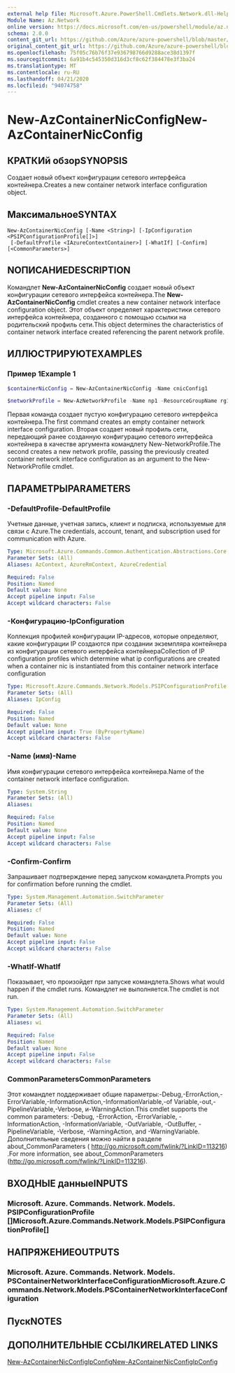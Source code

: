 ```yaml
---
external help file: Microsoft.Azure.PowerShell.Cmdlets.Network.dll-Help.xml
Module Name: Az.Network
online version: https://docs.microsoft.com/en-us/powershell/module/az.network/new-AzContainerNicconfig
schema: 2.0.0
content_git_url: https://github.com/Azure/azure-powershell/blob/master/src/Network/Network/help/New-AzContainerNicConfig.md
original_content_git_url: https://github.com/Azure/azure-powershell/blob/master/src/Network/Network/help/New-AzContainerNicConfig.md
ms.openlocfilehash: 75f05c76b76f37e936798766d9288ace38d1397f
ms.sourcegitcommit: 6a91b4c545350d316d3cf8c62f384478e3f3ba24
ms.translationtype: MT
ms.contentlocale: ru-RU
ms.lasthandoff: 04/21/2020
ms.locfileid: "94074758"
---
```

# <span data-ttu-id="c78d4-101">New-AzContainerNicConfig</span><span class="sxs-lookup"><span data-stu-id="c78d4-101">New-AzContainerNicConfig</span></span>

## <span data-ttu-id="c78d4-102">КРАТКИй обзор</span><span class="sxs-lookup"><span data-stu-id="c78d4-102">SYNOPSIS</span></span>
<span data-ttu-id="c78d4-103">Создает новый объект конфигурации сетевого интерфейса контейнера.</span><span class="sxs-lookup"><span data-stu-id="c78d4-103">Creates a new container network interface configuration object.</span></span>

## <span data-ttu-id="c78d4-104">Максимальное</span><span class="sxs-lookup"><span data-stu-id="c78d4-104">SYNTAX</span></span>

```
New-AzContainerNicConfig [-Name <String>] [-IpConfiguration <PSIPConfigurationProfile[]>]
 [-DefaultProfile <IAzureContextContainer>] [-WhatIf] [-Confirm] [<CommonParameters>]
```

## <span data-ttu-id="c78d4-105">NОПИСАНИЕ</span><span class="sxs-lookup"><span data-stu-id="c78d4-105">DESCRIPTION</span></span>
<span data-ttu-id="c78d4-106">Командлет **New-AzContainerNicConfig** создает новый объект конфигурации сетевого интерфейса контейнера.</span><span class="sxs-lookup"><span data-stu-id="c78d4-106">The **New-AzContainerNicConfig** cmdlet creates a new container network interface configuration object.</span></span> <span data-ttu-id="c78d4-107">Этот объект определяет характеристики сетевого интерфейса контейнера, созданного с помощью ссылки на родительский профиль сети.</span><span class="sxs-lookup"><span data-stu-id="c78d4-107">This object determines the characteristics of container network interface created referencing the parent network profile.</span></span>

## <span data-ttu-id="c78d4-108">ИЛЛЮСТРИРУЮТ</span><span class="sxs-lookup"><span data-stu-id="c78d4-108">EXAMPLES</span></span>

### <span data-ttu-id="c78d4-109">Пример 1</span><span class="sxs-lookup"><span data-stu-id="c78d4-109">Example 1</span></span>
```powershell
$containerNicConfig = New-AzContainerNicConfig -Name cnicConfig1

$networkProfile = New-AzNetworkProfile -Name np1 -ResourceGroupName rg1 -Location westus -ContainerNetworkInterfaceConfiguration $containerNicConfig
```

<span data-ttu-id="c78d4-110">Первая команда создает пустую конфигурацию сетевого интерфейса контейнера.</span><span class="sxs-lookup"><span data-stu-id="c78d4-110">The first command creates an empty container network interface configuration.</span></span> <span data-ttu-id="c78d4-111">Вторая создает новый профиль сети, передающий ранее созданную конфигурацию сетевого интерфейса контейнера в качестве аргумента командлету New-NetworkProfile.</span><span class="sxs-lookup"><span data-stu-id="c78d4-111">The second creates a new network profile, passing the previously created container network interface configuration as an argument to the New-NetworkProfile cmdlet.</span></span>

## <span data-ttu-id="c78d4-112">ПАРАМЕТРЫ</span><span class="sxs-lookup"><span data-stu-id="c78d4-112">PARAMETERS</span></span>

### <span data-ttu-id="c78d4-113">-DefaultProfile</span><span class="sxs-lookup"><span data-stu-id="c78d4-113">-DefaultProfile</span></span>
<span data-ttu-id="c78d4-114">Учетные данные, учетная запись, клиент и подписка, используемые для связи с Azure.</span><span class="sxs-lookup"><span data-stu-id="c78d4-114">The credentials, account, tenant, and subscription used for communication with Azure.</span></span>

```yaml
Type: Microsoft.Azure.Commands.Common.Authentication.Abstractions.Core.IAzureContextContainer
Parameter Sets: (All)
Aliases: AzContext, AzureRmContext, AzureCredential

Required: False
Position: Named
Default value: None
Accept pipeline input: False
Accept wildcard characters: False
```

### <span data-ttu-id="c78d4-115">-Конфигурацию</span><span class="sxs-lookup"><span data-stu-id="c78d4-115">-IpConfiguration</span></span>
<span data-ttu-id="c78d4-116">Коллекция профилей конфигурации IP-адресов, которые определяют, какие конфигурации IP создаются при создании экземпляра контейнера из конфигурации сетевого интерфейса контейнера</span><span class="sxs-lookup"><span data-stu-id="c78d4-116">Collection of IP configuration profiles which determine what ip configurations are created when a container nic is instantiated from this container network interface configuration</span></span>

```yaml
Type: Microsoft.Azure.Commands.Network.Models.PSIPConfigurationProfile[]
Parameter Sets: (All)
Aliases: IpConfig

Required: False
Position: Named
Default value: None
Accept pipeline input: True (ByPropertyName)
Accept wildcard characters: False
```

### <span data-ttu-id="c78d4-117">-Name (имя)</span><span class="sxs-lookup"><span data-stu-id="c78d4-117">-Name</span></span>
<span data-ttu-id="c78d4-118">Имя конфигурации сетевого интерфейса контейнера.</span><span class="sxs-lookup"><span data-stu-id="c78d4-118">Name of the container network interface configuration.</span></span>

```yaml
Type: System.String
Parameter Sets: (All)
Aliases:

Required: False
Position: Named
Default value: None
Accept pipeline input: False
Accept wildcard characters: False
```

### <span data-ttu-id="c78d4-119">-Confirm</span><span class="sxs-lookup"><span data-stu-id="c78d4-119">-Confirm</span></span>
<span data-ttu-id="c78d4-120">Запрашивает подтверждение перед запуском командлета.</span><span class="sxs-lookup"><span data-stu-id="c78d4-120">Prompts you for confirmation before running the cmdlet.</span></span>

```yaml
Type: System.Management.Automation.SwitchParameter
Parameter Sets: (All)
Aliases: cf

Required: False
Position: Named
Default value: None
Accept pipeline input: False
Accept wildcard characters: False
```

### <span data-ttu-id="c78d4-121">-WhatIf</span><span class="sxs-lookup"><span data-stu-id="c78d4-121">-WhatIf</span></span>
<span data-ttu-id="c78d4-122">Показывает, что произойдет при запуске командлета.</span><span class="sxs-lookup"><span data-stu-id="c78d4-122">Shows what would happen if the cmdlet runs.</span></span>
<span data-ttu-id="c78d4-123">Командлет не выполняется.</span><span class="sxs-lookup"><span data-stu-id="c78d4-123">The cmdlet is not run.</span></span>

```yaml
Type: System.Management.Automation.SwitchParameter
Parameter Sets: (All)
Aliases: wi

Required: False
Position: Named
Default value: None
Accept pipeline input: False
Accept wildcard characters: False
```

### <span data-ttu-id="c78d4-124">CommonParameters</span><span class="sxs-lookup"><span data-stu-id="c78d4-124">CommonParameters</span></span>
<span data-ttu-id="c78d4-125">Этот командлет поддерживает общие параметры:-Debug,-ErrorAction,-ErrorVariable,-InformationAction,-InformationVariable,-of Variable,-out,-PipelineVariable,-Verbose, и-WarningAction.</span><span class="sxs-lookup"><span data-stu-id="c78d4-125">This cmdlet supports the common parameters: -Debug, -ErrorAction, -ErrorVariable, -InformationAction, -InformationVariable, -OutVariable, -OutBuffer, -PipelineVariable, -Verbose, -WarningAction, and -WarningVariable.</span></span> <span data-ttu-id="c78d4-126">Дополнительные сведения можно найти в разделе about_CommonParameters ( http://go.microsoft.com/fwlink/?LinkID=113216) .</span><span class="sxs-lookup"><span data-stu-id="c78d4-126">For more information, see about_CommonParameters (http://go.microsoft.com/fwlink/?LinkID=113216).</span></span>

## <span data-ttu-id="c78d4-127">ВХОДНЫЕ данные</span><span class="sxs-lookup"><span data-stu-id="c78d4-127">INPUTS</span></span>

### <span data-ttu-id="c78d4-128">Microsoft. Azure. Commands. Network. Models. PSIPConfigurationProfile []</span><span class="sxs-lookup"><span data-stu-id="c78d4-128">Microsoft.Azure.Commands.Network.Models.PSIPConfigurationProfile[]</span></span>

## <span data-ttu-id="c78d4-129">НАПРЯЖЕНИЕ</span><span class="sxs-lookup"><span data-stu-id="c78d4-129">OUTPUTS</span></span>

### <span data-ttu-id="c78d4-130">Microsoft. Azure. Commands. Network. Models. PSContainerNetworkInterfaceConfiguration</span><span class="sxs-lookup"><span data-stu-id="c78d4-130">Microsoft.Azure.Commands.Network.Models.PSContainerNetworkInterfaceConfiguration</span></span>

## <span data-ttu-id="c78d4-131">Пуск</span><span class="sxs-lookup"><span data-stu-id="c78d4-131">NOTES</span></span>

## <span data-ttu-id="c78d4-132">ДОПОЛНИТЕЛЬНЫЕ ССЫЛКИ</span><span class="sxs-lookup"><span data-stu-id="c78d4-132">RELATED LINKS</span></span>

[<span data-ttu-id="c78d4-133">New-AzContainerNicConfigIpConfig</span><span class="sxs-lookup"><span data-stu-id="c78d4-133">New-AzContainerNicConfigIpConfig</span></span>](./New-AzContainerNicConfigIpConfig.md)
